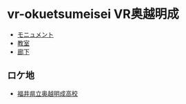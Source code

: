 # vr-okuetsumeisei VR奥越明成

- [モニュメント](https://code4fukui.github.io/vr-okuetsumeisei/monument.html)
- [教室](https://code4fukui.github.io/vr-okuetsumeisei/room360.html)
- [廊下](https://code4fukui.github.io/vr-okuetsumeisei/way360.html)

## ロケ地

- [福井県立奥越明成高校](http://www.okuetsumeisei-h.ed.jp/)
